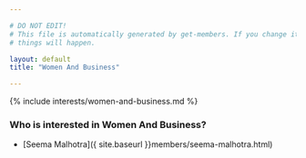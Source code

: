 ```yaml
---

# DO NOT EDIT!
# This file is automatically generated by get-members. If you change it, bad
# things will happen.

layout: default
title: "Women And Business"

---
```


{% include interests/women-and-business.md %}

### Who is interested in Women And Business?


* [Seema Malhotra]({ site.baseurl }}members/seema-malhotra.html)
